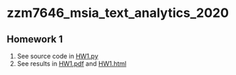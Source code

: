 # zzm7646_msia_text_analytics_2020


## Homework 1

1. See source code in [HW1.py](./HW1.py)
2. See results in [HW1.pdf](./HW1.pdf) and [HW1.html](./HW1.html)